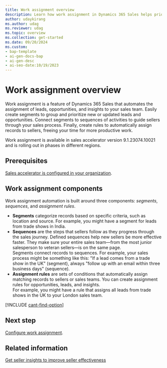 ```yaml
---
title: Work assignment overview
description: Learn how work assignment in Dynamics 365 Sales helps prioritize records and assign them to sellers automatically with assignment rules and segments.
author: udaykirang
ms.author: udag
ms.reviewer: udag
ms.topic: overview
ms.collection: get-started
ms.date: 09/20/2024
ms.custom:
- bap-template
- ai-gen-docs-bap
- ai-gen-desc
- ai-seo-date:10/19/2023
---
```


# Work assignment overview

Work assignment is a feature of Dynamics 365 Sales that automates the assignment of leads, opportunities, and insights to your sales team. Easily create segments to group and prioritize new or updated leads and opportunities. Connect segments to sequences of activities to guide sellers through your sales process. Finally, create rules to automatically assign records to sellers, freeing your time for more productive work.

Work assignment is available in sales accelerator version 9.1.23074.10021 and is rolling out in phases in different regions.

## Prerequisites

[Sales accelerator is configured in your organization](enable-configure-sales-accelerator.md).

## Work assignment components

Work assignment automation is built around three components: *segments*, *sequences*, and *assignment rules*.

- **Segments** categorize records based on specific criteria, such as location and source. For example, you might have a segment for leads from trade shows in India.  
- **Sequences** are the steps that sellers follow as they progress through the sales journey. Defined sequences help new sellers be more effective faster. They make sure your entire sales team&mdash;from the most junior salesperson to veteran sellers&mdash;is on the same page.  
  Segments connect records to sequences. For example, your sales process might be something like this: "If a lead comes from a trade show in the UK" (segment), always "follow up with an email within three business days" (sequence).  
- **Assignment rules** are sets of conditions that automatically assign matching records to sellers or sales teams. You can create assignment rules for opportunities, leads, and insights.  
  For example, you might have a rule that assigns all leads from trade shows in the UK to your London sales team.

[!INCLUDE [cant-find-option](../includes/cant-find-option.md)]

## Next step

[Configure work assignment](wa-work-assignment-manage-settings.md).

## Related information

[Get seller insights to improve seller effectiveness](seller-insights-intro.md)

